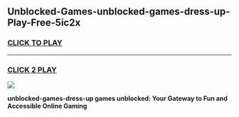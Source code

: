 
## Unblocked-Games-unblocked-games-dress-up-Play-Free-5ic2x
<h3>
<a href="https://premium76.site?title=unblocked-games-dress-up&ref=15A">CLICK TO PLAY</a></h3>
<hr>

<h3>
<a href="https://premium76.site?title=unblocked-games-dress-up&ref=15A">CLICK 2 PLAY</a>
  
</h3>

<a href="https://premium76.site?title=unblocked-games-dress-up&ref=15A"><img src="https://clearcache.store/games.png"></a>


**unblocked-games-dress-up games unblocked: Your Gateway to Fun and Accessible Online Gaming**
